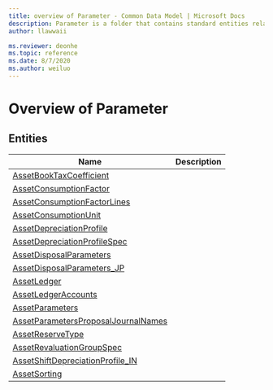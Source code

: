 ```yaml
---
title: overview of Parameter - Common Data Model | Microsoft Docs
description: Parameter is a folder that contains standard entities related to the Common Data Model.
author: llawwaii

ms.reviewer: deonhe
ms.topic: reference
ms.date: 8/7/2020
ms.author: weiluo
---
```


# Overview of Parameter


## Entities

|Name|Description|
|---|---|
|[AssetBookTaxCoefficient](AssetBookTaxCoefficient.md)||
|[AssetConsumptionFactor](AssetConsumptionFactor.md)||
|[AssetConsumptionFactorLines](AssetConsumptionFactorLines.md)||
|[AssetConsumptionUnit](AssetConsumptionUnit.md)||
|[AssetDepreciationProfile](AssetDepreciationProfile.md)||
|[AssetDepreciationProfileSpec](AssetDepreciationProfileSpec.md)||
|[AssetDisposalParameters](AssetDisposalParameters.md)||
|[AssetDisposalParameters_JP](AssetDisposalParameters_JP.md)||
|[AssetLedger](AssetLedger.md)||
|[AssetLedgerAccounts](AssetLedgerAccounts.md)||
|[AssetParameters](AssetParameters.md)||
|[AssetParametersProposalJournalNames](AssetParametersProposalJournalNames.md)||
|[AssetReserveType](AssetReserveType.md)||
|[AssetRevaluationGroupSpec](AssetRevaluationGroupSpec.md)||
|[AssetShiftDepreciationProfile_IN](AssetShiftDepreciationProfile_IN.md)||
|[AssetSorting](AssetSorting.md)||
